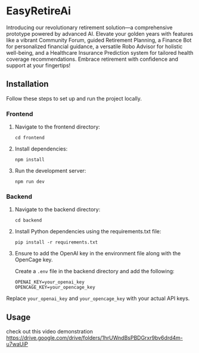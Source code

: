 # EasyRetireAi

Introducing our revolutionary retirement solution—a comprehensive prototype powered by advanced AI. Elevate your golden years with features like a vibrant Community Forum, guided Retirement Planning, a Finance Bot for personalized financial guidance, a versatile Robo Advisor for holistic well-being, and a Healthcare Insurance Prediction system for tailored health coverage recommendations. Embrace retirement with confidence and support at your fingertips!

## Installation

Follow these steps to set up and run the project locally.

### Frontend

1. Navigate to the frontend directory:
    ```
    cd frontend
    ```

2. Install dependencies:
    ```
    npm install
    ```

3. Run the development server:
    ```
    npm run dev
    ```

### Backend

1. Navigate to the backend directory:
    ```
    cd backend
    ```

2. Install Python dependencies using the requirements.txt file:
    ```
    pip install -r requirements.txt
    ```

3. Ensure to add the OpenAI key in the environment file along with the OpenCage key.

    Create a `.env` file in the backend directory and add the following:
    ```
    OPENAI_KEY=your_openai_key
    OPENCAGE_KEY=your_opencage_key
    ```

Replace `your_openai_key` and `your_opencage_key` with your actual API keys.


## Usage
check out this video demonstration
https://drive.google.com/drive/folders/1hrUWndBsPBDGrxr9bv6drd4m-u7waUiP

